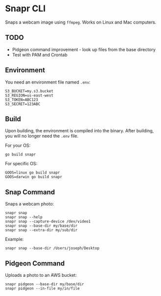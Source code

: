 
# Snapr CLI

Snaps a webcam image using `ffmpeg`.
Works on Linux and Mac computers.

## TODO

- Pidgeon command improvement - look up files from the base directory
- Test with PAM and Crontab

## Environment

You need an environment file named `.env`:
```
S3_BUCKET=my.s3.bucket
S3_REGION=us-east-west
S3_TOKEN=ABC123
S3_SECRET=123ABC
```

## Build

Upon building, the environment is compiled into the binary.
After building, you will no longer need the `.env` file.

For your OS:
```
go build snapr
```

For specific OS:
```
GOOS=linux go build snapr
GOOS=darwin go build snapr
```

## Snap Command

Snaps a webcam photo:
```
snapr snap
snapr snap --help
snapr snap --capture-device /dev/video1
snapr snap --base-dir my/base/dir
snapr snap --extra-dir my/sub/dir
```

Example:
```
snapr snap --base-dir /Users/joseph/Desktop
```

## Pidgeon Command

Uploads a photo to an AWS bucket:
```
snapr pidgeon --base-dir my/base/dir
snapr pidgeon --in-file my/in/file
```